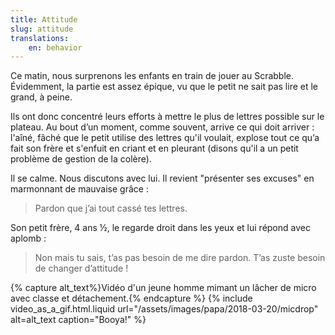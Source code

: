 ```yaml
---
title: Attitude
slug: attitude
translations:
    en: behavior
---
```


Ce matin, nous surprenons les enfants en train de jouer au Scrabble. Évidemment, la partie est assez épique, vu que le petit ne sait pas lire et le grand, à peine.

<!-- more -->

Ils ont donc concentré leurs efforts à mettre le plus de lettres possible sur le plateau. Au bout d’un moment, comme souvent, arrive ce qui doit arriver : l'aîné, fâché que le petit utilise des lettres qu'il voulait, explose tout ce qu’a fait son frère et s'enfuit en criant et en pleurant (disons qu'il a un petit problème de gestion de la colère).

Il se calme. Nous discutons avec lui. Il revient "présenter ses excuses" en marmonnant de mauvaise grâce :

> Pardon que j’ai tout cassé tes lettres.

Son petit frère, 4 ans ½, le regarde droit dans les yeux et lui répond avec aplomb :

> Non mais tu sais, t’as pas besoin de me dire pardon. T’as zuste besoin de changer d’attitude !

{% capture alt_text%}Vidéo d'un jeune homme mimant un lâcher de micro avec classe et détachement.{% endcapture %} {% include video_as_a_gif.html.liquid
url="/assets/images/papa/2018-03-20/micdrop"
alt=alt_text
caption="Booya!"
%}
